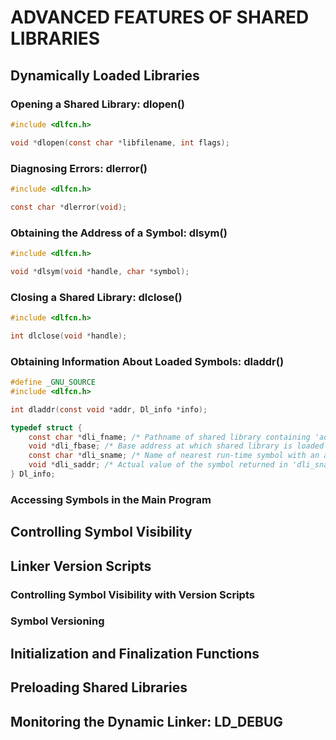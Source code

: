 # ADVANCED FEATURES OF SHARED LIBRARIES

## Dynamically Loaded Libraries

### Opening a Shared Library: dlopen()
```c
#include <dlfcn.h>

void *dlopen(const char *libfilename, int flags);
```

### Diagnosing Errors: dlerror()
```c
#include <dlfcn.h>

const char *dlerror(void);
```

### Obtaining the Address of a Symbol: dlsym()
```c
#include <dlfcn.h>

void *dlsym(void *handle, char *symbol);
```

### Closing a Shared Library: dlclose()
```c
#include <dlfcn.h>

int dlclose(void *handle);
```

###  Obtaining Information About Loaded Symbols: dladdr()
```c
#define _GNU_SOURCE
#include <dlfcn.h>

int dladdr(const void *addr, Dl_info *info);

typedef struct {
    const char *dli_fname; /* Pathname of shared library containing 'addr' */
    void *dli_fbase; /* Base address at which shared library is loaded */
    const char *dli_sname; /* Name of nearest run-time symbol with an address <= 'addr' */
    void *dli_saddr; /* Actual value of the symbol returned in 'dli_sname' */
} Dl_info;
```

### Accessing Symbols in the Main Program

## Controlling Symbol Visibility

## Linker Version Scripts

### Controlling Symbol Visibility with Version Scripts

### Symbol Versioning

## Initialization and Finalization Functions

## Preloading Shared Libraries

## Monitoring the Dynamic Linker: LD_DEBUG